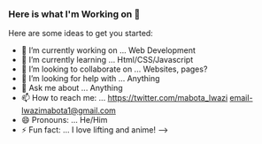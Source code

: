 ### Here is what I'm Working on 👋

Here are some ideas to get you started:

- 🔭 I’m currently working on ... Web Development 
- 🌱 I’m currently learning ... Html/CSS/Javascript 
- 👯 I’m looking to collaborate on ... Websites, pages?
- 🤔 I’m looking for help with ... Anything
- 💬 Ask me about ... Anything 
- 📫 How to reach me: ... https://twitter.com/mabota_lwazi   email-lwazimabota1@gmail.com  
- 😄 Pronouns: ... He/Him
- ⚡ Fun fact: ...  I love lifting and anime!
-->
